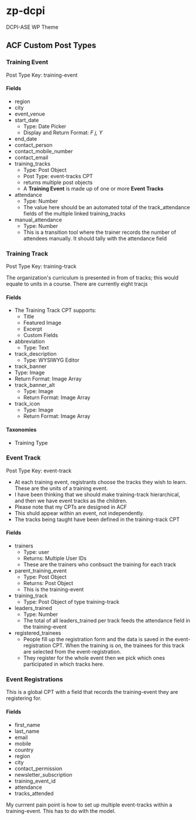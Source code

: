 # zp-dcpi
DCPI-ASE WP Theme

## ACF Custom Post Types

### Training Event
Post Type Key: training-event

#### Fields
- region
- city
- event_venue
- start_date
  - Type: Date Picker
  - Display and Return Format: *F j, Y*
- end_date
- contact_person
- contact_mobile_number
- contact_email
- training_tracks
  - Type: Post Object
  - Post Type: event-tracks CPT
  - returns multiple post objects
  - A **Training Event** is made up of one or more **Event Tracks**
- attendance
  - Type: Number
  - The value here should be an automated total of the track_attendance fields of the multiple linked training_tracks
- manual_attendance
  - Type: Number
  - This is a transition tool where the trainer records the number of attendees manually. It should tally with the attendance field
 
### Training Track
Post Type Key: training-track

The organization's curriculum is presented in from of tracks; this would equate to units in a course. There are currently eight tracjs 

#### Fields
  - The Training Track CPT supports:
    - Title
    - Featured Image
    - Excerpt
    - Custom Fields
- abbreviation
  - Type: Text
- track_description
  -  Type: WYSIWYG Editor
-  track_banner
  - Type: Image
  - Return Format: Image Array
- track_banner_alt
  - Type: Image
  - Return Format: Image Array
- track_icon
  - Type: Image
  - Return Format: Image Array

#### Taxonomies
- Training Type

### Event Track
Post Type Key: event-track
- At each training event, registrants choose the tracks they wish to learn. These are the units of a training event.
- I have been thinking that we should make training-track hierarchical, and then we have event tracks as the children.
- Please note that my CPTs are designed in ACF
- This shuld appear within an event, not independently.
- The tracks being taught have been defined in the training-track CPT

#### Fields
- trainers
  - Type: user
  - Returns: Multiple User IDs
  - These are the trainers who conbsuct the training for each track
- parent_training_event
  - Type: Post Object
  - Returns: Post Object
  - This is the training-event
- training_track
  - Type: Post Object of type training-track
- leaders_trained
  - Type: Number
  - The total of all leaders_trained per track feeds the attendance field in the training-event
- registered_trainees
  - People fill up the registration form and the data is saved in the event-registration CPT. When the training is on, the trainees for this track are selected from the event-registration.
  - They register for the whole event then we pick which ones participated in which tracks here.
 
### Event Registrations
This is a global CPT with a field that records the training-event they are registering for.

#### Fields
- first_name
- last_name
- email
- mobile
- country
- region
- city
- contact_permission
- newsletter_subscription
- training_event_id
- attendance
- tracks_attended

My currrent pain point is how to set up multiple event-tracks within a training-event. This has to do with the model. 










